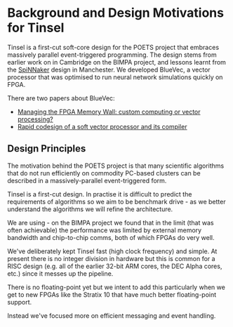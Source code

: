 # Background and Design Motivations for Tinsel

Tinsel is a first-cut soft-core design for the POETS project that
embraces massively parallel event-triggered programming.  The design
stems from earlier work on in Cambridge on the BIMPA project, and
lessons learnt from the [SpiNNaker](spinnaker.cs.manchester.ac.uk)
design in Manchester.  We developed BlueVec, a vector processor that
was optimised to run neural network simulations quickly on FPGA.

There are two papers about BlueVec:
* [Managing the FPGA Memory Wall: custom computing or vector processing?](http://www.cl.cam.ac.uk/~swm11/research/papers/FPL2013-BlueVec.pdf)
* [Rapid codesign of a soft vector processor and its compiler](http://www.cl.cam.ac.uk/~swm11/research/papers/FPL2014-Vector.pdf)

## Design Principles

The motivation behind the POETS project is that many scientific
algorithms that do not run efficiently on commodity PC-based clusters
can be described in a massively-parallel event-triggered form.

Tinsel is a first-cut design.  In practise it is difficult to predict
the requirements of algorithms so we aim to be benchmark drive - as we
better understand the algorithms we will refine the architecture.

We are using - on the BIMPA project we found that in the limit (that
was often achievable) the performance was limited by external memory
bandwidth and chip-to-chip comms, both of which FPGAs do very well.

We've deliberately kept Tinsel fast (high clock frequency) and
simple.  At present there is no integer division in hardware but this
is common for a RISC design (e.g. all of the earlier 32-bit ARM cores,
the DEC Alpha cores, etc.) since it messes up the pipeline.

There is no floating-point yet but we intent to add this particularly
when we get to new FPGAs like the Stratix 10 that have much better
floating-point support.

Instead we've focused more on efficient messaging and event handling.



